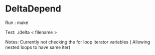 # DeltaDepend

Run : make

Test: ./delta < filename > 

Notes: 
    Currently not checking the for loop iterator variables ( Allowing nested loops to have same iter)


